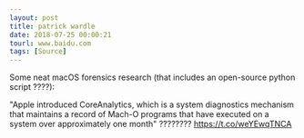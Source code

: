 ```yaml
---
layout: post
title: patrick wardle
date: 2018-07-25 00:00:21
tourl: www.baidu.com
tags: [Source]
---
```

Some neat macOS forensics research (that includes an open-source python script ????):

"Apple introduced CoreAnalytics, which is a system diagnostics mechanism that maintains a record of Mach-O programs that have executed on a system over approximately one month" ???????? https://t.co/weYEwqTNCA